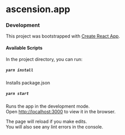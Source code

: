 # ascension.app


### Development

This project was bootstrapped with [Create React App](https://github.com/facebook/create-react-app).

#### Available Scripts

In the project directory, you can run:

##### `yarn install`

Installs package.json

##### `yarn start`

Runs the app in the development mode.<br>
Open [http://localhost:3000](http://localhost:3000) to view it in the browser.

The page will reload if you make edits.<br>
You will also see any lint errors in the console.
